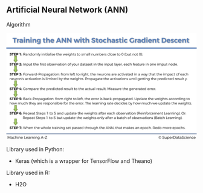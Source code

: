 ## Artificial Neural Network (ANN)

Algorithm 

![ANN](Stochastic_Gradient_Descent.png)


Library used in Python: 
  * Keras (which is a wrapper for TensorFlow and Theano) 

Library used in R:
  * H2O
